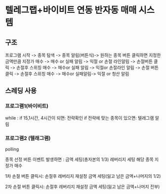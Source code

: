 # 텔레그랩+바이비트 연동 반자동 매매 시스템

## 구조

프로그램 시작 -> 종목 탐색 -> 종목 알림(버튼식)-> 원하는 종목 버튼 클릭하면 지정한 금액만큼 지정가 매수 -> 매수 or 실패 알림 -> 익절 or 손절 라인알림 -> 손절버튼 클릭 -> 손절후 스위칭 매수 -> 매수or 실패 알림 -> 익절or 손절라인 알림 -> 손절 버튼 클릭 -> 손절후 스위칭 매수 -> 매수or 실패알림-> 익절 or 청산 알림


## 스레딩 사용

### 프로그램1(바이비트)
while :
    if 15,1시간, 4시간이 되면:
       전략확인
        if 전략에 맞는 종목이 있으면:
            텔레그램 알림


### 프로그램2 (텔래그램)

polling

종목 선정 버튼 이벤트 발생하면 :
    금액 세팅(총자본의 1/3)
    레버리지 세팅
    해당 종목 지정가 매수

1차 손절 버튼 클릭시:
    손절후
    레버리지 재설정
    금액 세팅(잃고 남은 금액+나머지의 1/2)

2차 손절 버튼 클릭시:
    손절후
    레버리지 재설정
    금액 세팅(잃고 남은 금액+나머지 전부)
